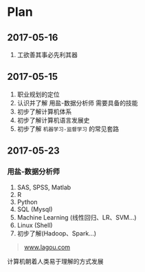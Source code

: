 # Plan

## 2017-05-16

 1. 工欲善其事必先利其器

## 2017-05-15

 1. 职业规划的定位
 2. 认识并了解 用盐-数据分析师 需要具备的技能
 3. 初步了解计算机体系
 4. 初步了解计算机语言发展史
 5. 初步了解 `机器学习-监督学习` 的常见套路

## 2017-05-23

### 用盐-数据分析师

 1. SAS, SPSS, Matlab
 2. R 
 3. Python
 4. SQL (Mysql)
 5. Machine Learning (线性回归、LR、SVM...)
 6. Linux (Shell)
 7. 初步了解(Hadoop、Spark...)

 > www.lagou.com

计算机朝着人类易于理解的方式发展
